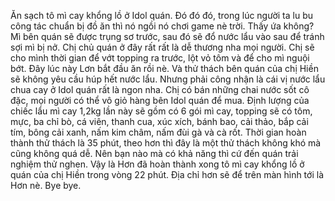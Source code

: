 Ăn sạch tô mì cay khổng lồ ở Idol quán. Đó đó đó, trong lúc người ta lu bu công tác chuẩn bị đồ ăn thì nó ngồi nó chơi game nè trời. Thấy ứa không? Mì bên quán sẽ được trụng sơ trước, sau đó sẽ đổ nước lẩu vào sau để tránh sợi mì bị nở. Chị chủ quán ở đây rất rất là dễ thương nha mọi người. Chị sẽ cho mình thời gian để vớt topping ra trước, lột vỏ tôm và để cho mì nguội bớt. Đây lúc này Lơn bắt đầu ăn rồi nè. Và thử thách bên quán của chị Hiền sẽ không yêu cầu húp hết nước lẩu. Nhưng phải công nhận là cái vị nước lẩu chua cay ở Idol quán rất là ngon nha. Chị có bán những chai nước sốt cô đặc, mọi người có thể vô giỏ hàng bên Idol quán để mua. Định lượng của chiếc lẩu mì cay 1,2kg lần này sẽ gồm có 6 gói mì cay, topping sẽ có tôm, mực, ba chỉ bò, cá viên, thanh cua, xúc xích, bánh bao, cải thảo, bắp cải tím, bông cải xanh, nấm kim châm, nấm đùi gà và cà rốt. Thời gian hoàn thành thử thách là 35 phút, theo hơn thì đây là một thử thách không khó mà cũng không quá dễ. Nên bạn nào mà có khả năng thì cứ đến quán trải nghiệm thử nghen. Vậy là Hơn đã hoàn thành xong tô mì cay khổng lồ ở quán của chị Hiền trong vòng 22 phút. Địa chỉ hơn sẽ để trên màn hình tới là Hơn nè. Bye bye.